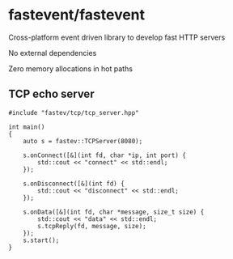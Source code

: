 # fastevent/fastevent
Cross-platform event driven library to develop fast HTTP servers

No external dependencies

Zero memory allocations in hot paths


## TCP echo server

```cp
#include "fastev/tcp/tcp_server.hpp"

int main()
{
    auto s = fastev::TCPServer(8080);

    s.onConnect([&](int fd, char *ip, int port) {
        std::cout << "connect" << std::endl;
    });

    s.onDisconnect([&](int fd) {
        std::cout << "disconnect" << std::endl;
    });

    s.onData([&](int fd, char *message, size_t size) {
        std::cout << "data" << std::endl;
        s.tcpReply(fd, message, size);
    });
    s.start();
}
```
